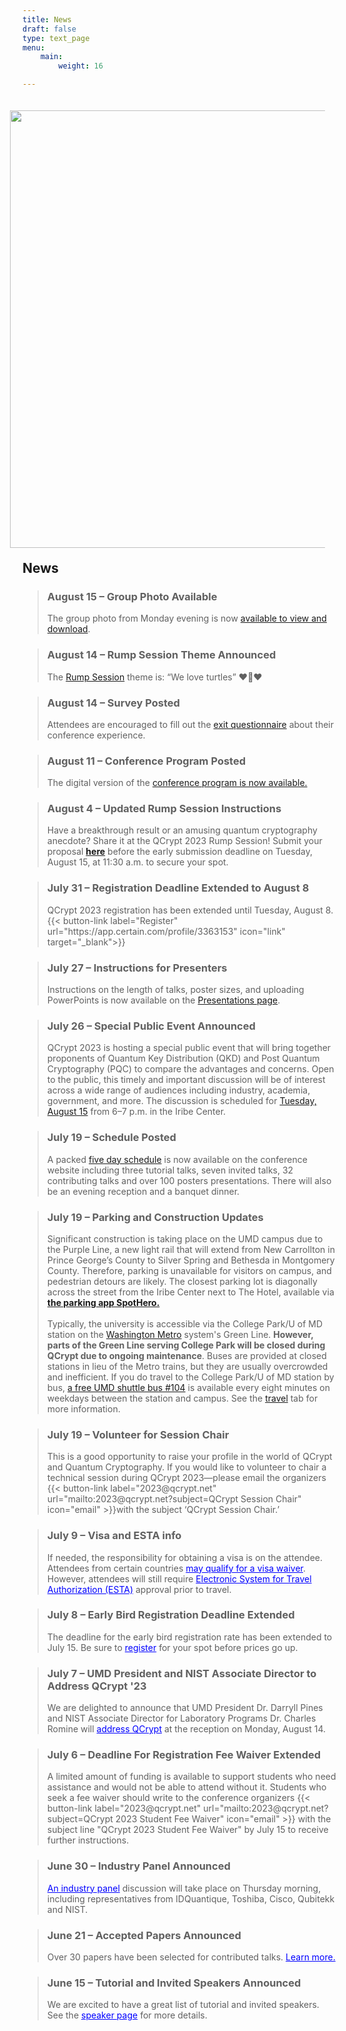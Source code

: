 ```yaml
---
title: News
draft: false
type: text_page
menu:
    main:
        weight: 16

---
```

<img id="collage" align="right" src="/images/23collage.png" style="height:700px; margin:20px"/>

## News
> <h3> August 15 – <strong>Group Photo Available</h3></strong><body style="text-align:left">The group photo from Monday evening is now <a href="https://umd.box.com/s/ro56fac22mf5j8xkjcb06ggw0igil4nv">available to view and download</a>.</body>

> <h3> August 14 – <strong>Rump Session Theme Announced</h3></strong><body style="text-align:left">The <a href="/sessions/rump/">Rump Session</a> theme is: “We love turtles” ❤️🐢❤️</body>

> <h3> August 14 – <strong>Survey Posted</h3></strong><body style="text-align:left">Attendees are encouraged to fill out the <a href="https://docs.google.com/forms/d/e/1FAIpQLScFytHnfnz8iix5UXr8YUJgxAiBvdEAtshy3y9twJvQAY8DBA/viewform">exit questionnaire</a> about their conference experience.</a></body>

> <h3> August 11 – <strong>Conference Program Posted</h3></strong><body style="text-align:left">The digital version of the <a href="https://umd.box.com/s/0gp344b5j4wupyrv9wbivjdpfw350rvx">conference program is now available.</a></body>

> <h3> August 4 – <strong>Updated Rump Session Instructions</h3></strong><body style="text-align:left">Have a breakthrough result or an amusing quantum cryptography anecdote? Share it at the QCrypt 2023 Rump Session! Submit your proposal <a href="https://2023.qcrypt.net/sessions/rump/"><strong>here</strong></a> before the early submission deadline on Tuesday, August 15, at 11:30 a.m. to secure your spot.</body>

> <h3>July 31 – <strong>Registration Deadline Extended to August 8</h3></strong><body style="text-align:left">QCrypt 2023 registration has been extended until Tuesday, August 8. {{< button-link label="Register" url="https://app.certain.com/profile/3363153" icon="link" target="_blank">}}</body>

> <h3>July 27 – <strong>Instructions for Presenters</h3></strong><body style="text-align:left">Instructions on the length of talks, poster sizes, and uploading PowerPoints is now available on the <a href="https://2023.qcrypt.net/presentations/">Presentations page</a>.</body> 

> <h3>July 26 – <strong>Special Public Event Announced</h3></strong><body style="text-align:left">QCrypt 2023 is hosting a special public event that will bring together proponents of Quantum Key Distribution (QKD) and Post Quantum Cryptography (PQC) to compare the advantages and concerns. Open to the public, this timely and important discussion will be of interest across a wide range of audiences including industry, academia, government, and more. The discussion is scheduled for <a href="https://2023.qcrypt.net/schedule/#day_2023-08-15">Tuesday, August 15</a> from 6–7 p.m. in the Iribe Center.</body>

> <h3>July 19 – <strong>Schedule Posted</h3></strong><body style="text-align:left">A packed <a href="https://2023.qcrypt.net/schedule">five day schedule</a> is now available on the conference website including three tutorial talks, seven invited talks, 32 contributing talks and over 100 posters presentations. There will also be an evening reception and a banquet dinner.</body>

> <h3>July 19 – <strong>Parking and Construction Updates</h3></strong><body style="text-align:left">Significant construction is taking place on the UMD campus due to the Purple Line, a new light rail that will extend from New Carrollton in Prince George’s County to Silver Spring and Bethesda in Montgomery County. Therefore, parking is unavailable for visitors on campus, and pedestrian detours are likely. The closest parking lot is diagonally across the street from the Iribe Center next to The Hotel, available via <strong><a href="https://www.offcampusparking.com/collegepark">the parking app SpotHero.</a></strong><br><br>Typically, the university is accessible via the College Park/U of MD station on the <a href="https://www.wmata.com/">Washington Metro</a> system's Green Line. <strong>However, parts of the Green Line serving College Park will be closed during QCrypt due to ongoing maintenance</strong>. Buses are provided at closed stations in lieu of the Metro trains, but they are usually overcrowded and inefficient. If you do travel to the College Park/U of MD station by bus, <a href="https://transportation.umd.edu/shuttle-um/104/501">a free UMD shuttle bus #104</a> is available every eight minutes on weekdays between the station and campus. See the <a href="https://2023.qcrypt.net/travel/">travel</a> tab for more information.</body>

> <h3>July 19 – <strong>Volunteer for Session Chair</h3></strong><body style="text-align:left">This is a good opportunity to raise your profile in the world of QCrypt and Quantum Cryptography. If you would like to volunteer to chair a technical session during QCrypt 2023—please email the organizers {{< button-link label="2023@qcrypt.net" url="mailto:2023@qcrypt.net?subject=QCrypt Session Chair" icon="email" >}}with the subject ‘QCrypt Session Chair.’</body>

> <h3>July 9 – <strong>Visa and ESTA info</h3></strong><body style="text-align:left">If needed, the responsibility for obtaining a visa is on the attendee. Attendees from certain countries <a style="color: blue" href="https://esta.cbp.dhs.gov/esta">may qualify for a visa waiver</a>. However, attendees will still require <a style="color: blue" href="https://esta.cbp.dhs.gov/esta">Electronic System for Travel Authorization (ESTA)</a> approval prior to travel.</body>

> <h3>July 8 – <strong>Early Bird Registration Deadline Extended</h3></strong><body style="text-align:left">The deadline for the early bird registration rate has been extended to July 15. Be sure to <a style="color: blue" href="/registration">register</a> for your spot before prices go up.</body>
		
> <h3>July 7 – <strong>UMD President and NIST Associate Director to Address QCrypt '23</h3></strong><body style="text-align:left">We are delighted to announce that UMD President Dr. Darryll Pines and NIST Associate Director for Laboratory Programs Dr. Charles Romine will <a style="color: blue" href="/speakers">address QCrypt</a> at the reception on Monday, August 14.</body>
		
> <h3>July 6 – <strong>Deadline For Registration Fee Waiver Extended</strong></h3> <body style="text-align:left">A limited amount of funding is available to support students who need assistance and would not be able to attend without it. Students who seek a fee waiver should write to the conference organizers {{< button-link label="2023@qcrypt.net" url="mailto:2023@qcrypt.net?subject=QCrypt 2023 Student Fee Waiver" icon="email" >}} with the subject line "QCrypt 2023 Student Fee Waiver" by July 15 to receive further instructions.</a></body>

> <h3>June 30 – <strong>Industry Panel Announced</strong></h3><body style="text-align:left"><a style="color: blue" href="/speakers">An industry panel</a> discussion will take place on Thursday morning, including representatives from IDQuantique, Toshiba, Cisco, Qubitekk and NIST.</body>

> <h3>June 21 – <strong>Accepted Papers Announced</h3></strong><body style="text-align:left">Over 30 papers have been selected for contributed talks. <a style="color: blue" href="/accepted-papers">Learn more.</a></body>

> <h3>June 15 – <strong>Tutorial and Invited Speakers Announced</h3></strong><body style="text-align:left">We are excited to have a great list of tutorial and invited speakers. See the <a style="color: blue" href="/speakers">speaker page</a> for more details.</body>
		
